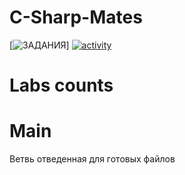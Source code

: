 # C-Sharp-Mates

  [![ЗАДАНИЯ](https://img.shields.io/static/v1?label=Google-Disk&message=%D0%97%D0%90%D0%94%D0%90%D0%9D%D0%98%D0%AF&color=red&logo=googledrive&style=for-the-badge&labelColor=black)] 
  [![activity](https://img.shields.io/github/commit-activity/w/BaldaAzz/Python_labs?style=for-the-badge&logo=python&logoColor=grass&labelColor=black)](https://github.com/BaldaAzz/Python_labs/commits/main)

# Labs counts


# Main 
  Ветвь отведенная для готовых файлов
